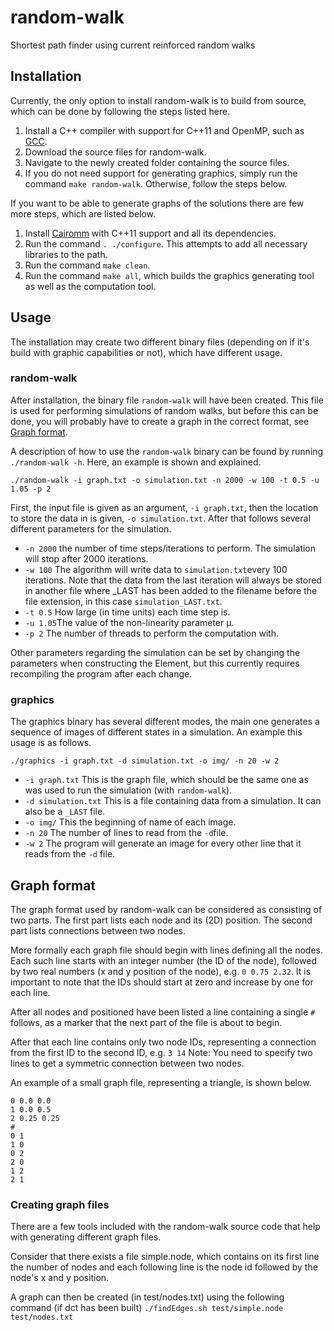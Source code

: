 random-walk
===========

Shortest path finder using current reinforced random walks

## Installation ##

Currently, the only option to install random-walk is to build from source, 
which can be done by following the steps listed here.

1. Install a C++ compiler with support for C++11 and OpenMP, such as 
[GCC](https://gcc.gnu.org).
2. Download the source files for random-walk.
3. Navigate to the newly created folder containing the source files.
4. If you do not need support for generating graphics, simply run the command 
```make random-walk```. Otherwise, follow the steps below.

If you want to be able to generate graphs of the solutions there are few more 
steps, which are listed below.
1. Install [Cairomm](http://cairographics.org/cairomm/) 
with C++11 support and all its dependencies.
2. Run the command ```. ./configure```. This 
attempts to add all necessary libraries to the path.
3. Run the command ```make clean```.
4. Run the command ```make all```, which builds the graphics 
generating tool as well as the computation tool.

## Usage ##

The installation may create two different binary files (depending on if it's 
build with graphic capabilities or not), which have different usage.

### random-walk ###

After installation, the binary file ```random-walk``` will have been created. 
This file is used for performing simulations of random walks, but before this 
can be done, you will probably have to create a graph in the correct format, 
see [Graph format](#graph-format).

A description of how to use the ```random-walk``` binary can be found by 
running ```./random-walk -h```. Here, an example is shown and explained.

	./random-walk -i graph.txt -o simulation.txt -n 2000 -w 100 -t 0.5 -u 1.05 -p 2

First, the input file is given as an argument, ```-i graph.txt```, then 
the location to store the data in is given, ```-o simulation.txt```. After 
that follows several different parameters for the simulation.
+ ```-n 2000``` the number of time steps/iterations to perform. The simulation
will stop after 2000 iterations.
+ ```-w 100``` The algorithm will write data to ```simulation.txt```every 
100 iterations. Note that the data from the last iteration will always be 
stored in another file where _LAST has been added to the filename before the 
file extension, in this case ```simulation_LAST.txt```.
+ ```-t 0.5``` How large (in time units) each time step is.
+ ```-u 1.05```The value of the non-linearity parameter μ.
+ ```-p 2``` The number of threads to perform the computation with.

Other parameters regarding the simulation can be set by changing the parameters
when constructing the Element, but this currently requires recompiling the 
program after each change.

### graphics ###

The graphics binary has several different modes, the main one generates a 
sequence of images of different states in a simulation. An example this usage 
is as follows.

	./graphics -i graph.txt -d simulation.txt -o img/ -n 20 -w 2

+ ```-i graph.txt``` This is the graph file, which should be the same one as 
was used to run the simulation (with ```random-walk```).
+ ```-d simulation.txt``` This is a file containing data from a simulation.
It can also be a ```_LAST``` file.
+ ```-o img/``` This the beginning of name of each image.
+ ```-n 20``` The number of lines to read from the ```-d```file.
+ ```-w 2``` The program will generate an image for every other line that it 
reads from the ```-d``` file. 

## Graph format ##

The graph format used by random-walk can be considered as consisting of two 
parts. The first part lists each node and its (2D) position. The second part 
lists connections between two nodes.

More formally each graph file should begin with lines defining all the nodes.
Each such line starts with an integer number (the ID of the node), followed by
two real numbers (x and y position of the node), e.g. ```0 0.75 2.32```. It is 
important to note that the IDs should start at zero and increase by one for 
each line.

After all nodes and positioned have been listed a line containing a single 
```#``` follows, as a marker that the next part of the file is about to begin.

After that each line contains only two node IDs, representing a connection from
the first ID to the second ID, e.g. ```3 14``` Note: You need to specify two 
lines to get a symmetric connection between two nodes.

An example of a small graph file, representing a triangle, is shown below.

	0 0.0 0.0
	1 0.0 0.5
	2 0.25 0.25
	#
	0 1
	1 0
	0 2
	2 0
	1 2
	2 1

### Creating graph files ###

There are a few tools included with the random-walk source code that help with 
generating different graph files.

Consider that there exists a file simple.node, which contains on its first line the number of nodes 
and each following line is the node id followed by the node's x and y position.

A graph can then be created (in test/nodes.txt) using the following command (if dct has been built)
```./findEdges.sh test/simple.node test/nodes.txt```

